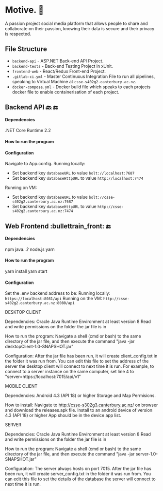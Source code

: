 # Motive.    :gorilla:

A passion project social media platform that allows people to share and collaborate on their passion, knowing their data is secure and their privacy is respected.

## File Structure

* `backend-api` - ASP.NET Back-end API Project.
* `backend-tests` - Back-end Testing Project in xUnit.
* `frontend-web` - React/Redux Front-end Project.
* `.gitlab-ci.yml` - Master Continuous Integration File to run all pipelines, speaking to Virtual Machine at `csse-s402g2.canterbury.ac.nz`.
* `docker-compose.yml` - Docker build file which speaks to each projects docker file to enable containerisation of each project.

## Backend API :back: :end:

#### Dependencies
.NET Core Runtime 2.2

#### How to run the program

#### Configuration
Navigate to App.config.
Running locally:  
- Set backend key `databaseURL` to value `bolt://localhost:7687`
- Set backend key `databaseHttpURL` to value `http://localhost:7474`

Running on VM:
- Set backend key `databaseURL` to value `bolt://csse-s402g2.canterbury.ac.nz:7687`
- Set backend key `databaseHttpURL` to value `http://csse-s402g2.canterbury.ac.nz:7474`

## Web Frontend :bullettrain\_front: :end:

#### Dependencies
npm
java...?
node.js
yarn

#### How to run the program
yarn install
yarn start

#### Configuration
Set the .env backend address to be:
Running locally: `https://localhost:8081/api`
Running on the VM: `http://csse-s402g2.canterbury.ac.nz:8080/api` 





DESKTOP CLIENT

Dependencies:
Oracle Java Runtime Environment at least version 8
Read and write permissions on the folder the jar file is in

How to run the program:
Navigate a shell (cmd or bash) to the same directory of the jar file, and then execute the command "java -jar desktopClient-1.0-SNAPSHOT.jar"  

Configuration:
After the jar file has been run, it will create client_config.txt in the folder it was run from.
You can edit this file to set the address of the server the desktop client will connect to next time it is run.
For example, to connect to a server instance on the same computer, set line 4 to "server=https://localhost:7015/api/v1"

MOBILE CLIENT  

Dependencies:
Android 4.3 (API 18) or higher
Storage and Map Permisions.  

How to install:
Navigate to http://csse-s302g3.canterbury.ac.nz/ on browser and download the releases.apk file.
Install to an android device of version 4.3 (API 18) or higher
App should be in the device app list.  

SERVER

Dependencies:
Oracle Java Runtime Environment at least version 8
Read and write permissions on the folder the jar file is in

How to run the program:
Navigate a shell (cmd or bash) to the same directory of the jar file, and then execute the command "java -jar server-1.0-SNAPSHOT.jar"  

Configuration:
The server always hosts on port 7015.
After the jar file has been run, it will create server_config.txt in the folder it was run from.
You can edit this file to set the details of the database the server will connect to next time it is run.

